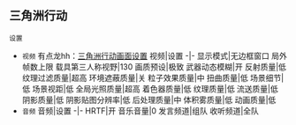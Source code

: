 ## 三角洲行动
`设置`
* `视频`
有点龙hh：[三角洲行动画面设置](https://www.bilibili.com/video/BV1vMC2YKEVg/?vd_source=85eeb932842b5b15ade257caaa4a9ba8)
  视频|设置
  -|-
  显示模式|无边框窗口
  局外帧数上限
  载具第三人称视野|130
  画质预设|极致
  武器动态模糊|开
  反射质量|低
  纹理过滤质量|超高
  环境遮蔽质量|关
  粒子效果质量|中
  扭曲质量|低
  场景细节|低
  场景视距|低
  全局光照质量|超高
  着色器质量|低
  纹理质量|低
  流送质量|低
  阴影质量|低
  阴影贴图分辨率|低
  后处理质量|中
  体积雾质量|低
  动画质量|低
* `音频`
  音频|设置
  -|-
  HRTF|开
  音乐音量|0
  发言频道|组队
  收听频道|全队